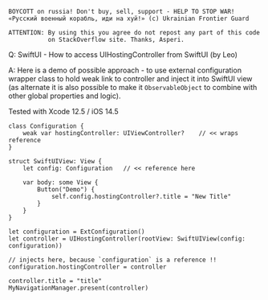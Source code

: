 ```
BOYCOTT on russia! Don't buy, sell, support - HELP TO STOP WAR!
«Русский военный корабль, иди на хуй!» (c) Ukrainian Frontier Guard

ATTENTION: By using this you agree do not repost any part of this code
           on StackOverflow site. Thanks, Asperi.
```

Q: SwiftUI - How to access UIHostingController from SwiftUI (by Leo)

A: Here is a demo of possible approach - to use external configuration wrapper class to hold weak link to controller and inject it into SwiftUI view (as alternate it is also possible to make it `ObservableObject` to combine with other global properties and logic).

Tested with Xcode 12.5 / iOS 14.5

```
class Configuration {
	weak var hostingController: UIViewController?    // << wraps reference
}

struct SwiftUIView: View {
	let config: Configuration   // << reference here

	var body: some View {
		Button("Demo") {
			self.config.hostingController?.title = "New Title"
		}
	}
}

let configuration = ExtConfiguration()
let controller = UIHostingController(rootView: SwiftUIView(config: configuration))

// injects here, because `configuration` is a reference !!
configuration.hostingController = controller

controller.title = "title"
MyNavigationManager.present(controller)
```
